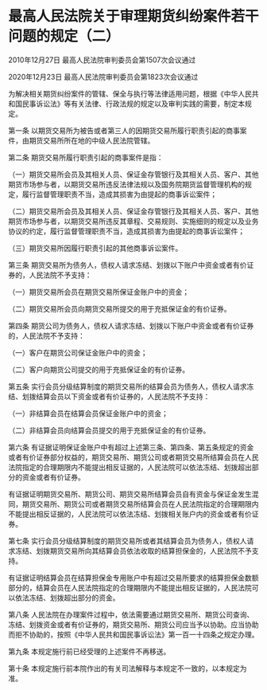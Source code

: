 # 最高人民法院关于审理期货纠纷案件若干问题的规定（二）

2010年12月27日 最高人民法院审判委员会第1507次会议通过

2020年12月23日 最高人民法院审判委员会第1823次会议通过

为解决相关期货纠纷案件的管辖、保全与执行等法律适用问题，根据《中华人民共和国民事诉讼法》等有关法律、行政法规的规定以及审判实践的需要，制定本规定。

第一条 以期货交易所为被告或者第三人的因期货交易所履行职责引起的商事案件，由期货交易所所在地的中级人民法院管辖。

第二条 期货交易所履行职责引起的商事案件是指：

（一）期货交易所会员及其相关人员、保证金存管银行及其相关人员、客户、其他期货市场参与者，以期货交易所违反法律法规以及国务院期货监督管理机构的规定，履行监督管理职责不当，造成其损害为由提起的商事诉讼案件；

（二）期货交易所会员及其相关人员、保证金存管银行及其相关人员、客户、其他期货市场参与者，以期货交易所违反其章程、交易规则、实施细则的规定以及业务协议的约定，履行监督管理职责不当，造成其损害为由提起的商事诉讼案件；

（三）期货交易所因履行职责引起的其他商事诉讼案件。

第三条 期货交易所为债务人，债权人请求冻结、划拨以下账户中资金或者有价证券的，人民法院不予支持：

（一）期货交易所会员在期货交易所保证金账户中的资金；

（二）期货交易所会员向期货交易所提交的用于充抵保证金的有价证券。

第四条 期货公司为债务人，债权人请求冻结、划拨以下账户中资金或者有价证券的，人民法院不予支持：

（一）客户在期货公司保证金账户中的资金；

（二）客户向期货公司提交的用于充抵保证金的有价证券。

第五条 实行会员分级结算制度的期货交易所的结算会员为债务人，债权人请求冻结、划拨结算会员以下资金或者有价证券的，人民法院不予支持：

（一）非结算会员在结算会员保证金账户中的资金；

（二）非结算会员向结算会员提交的用于充抵保证金的有价证券。

第六条 有证据证明保证金账户中有超过上述第三条、第四条、第五条规定的资金或者有价证券部分权益的，期货交易所、期货公司或者期货交易所结算会员在人民法院指定的合理期限内不能提出相反证据的，人民法院可以依法冻结、划拨超出部分的资金或者有价证券。

有证据证明期货交易所、期货公司、期货交易所结算会员自有资金与保证金发生混同，期货交易所、期货公司或者期货交易所结算会员在人民法院指定的合理期限内不能提出相反证据的，人民法院可以依法冻结、划拨相关账户内的资金或者有价证券。

第七条 实行会员分级结算制度的期货交易所或者其结算会员为债务人，债权人请求冻结、划拨期货交易所向其结算会员依法收取的结算担保金的，人民法院不予支持。

有证据证明结算会员在结算担保金专用账户中有超过交易所要求的结算担保金数额部分的，结算会员在人民法院指定的合理期限内不能提出相反证据的，人民法院可以依法冻结、划拨超出部分的资金。

第八条 人民法院在办理案件过程中，依法需要通过期货交易所、期货公司查询、冻结、划拨资金或者有价证券的，期货交易所、期货公司应当予以协助。应当协助而拒不协助的，按照《中华人民共和国民事诉讼法》第一百一十四条之规定办理。

第九条 本规定施行前已经受理的上述案件不再移送。

第十条 本规定施行前本院作出的有关司法解释与本规定不一致的，以本规定为准。
